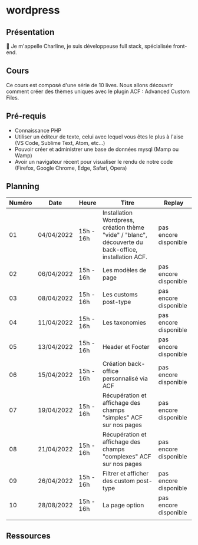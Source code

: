 # wordpress

## Présentation
👋 Je m'appelle Charline, je suis développeuse full stack, spécialisée front-end. 

## Cours
Ce cours est composé d'une série de 10 lives.
Nous allons découvrir comment créer des thèmes uniques avec le plugin ACF : Advanced Custom Files.

## Pré-requis
- Connaissance PHP   
- Utiliser un éditeur de texte, celui avec lequel vous êtes le plus à l'aise (VS Code, Sublime Text, Atom, etc...)  
- Pouvoir créer et administrer une base de données mysql (Mamp ou Wamp)
- Avoir un navigateur récent pour visualiser le rendu de notre code (Firefox, Google Chrome, Edge, Safari, Opera)  

## Planning

| Numéro | Date       | Heure     | Titre                                                                                                 | Replay                |
|--------|------------|-----------|-------------------------------------------------------------------------------------------------------|-----------------------|
| 01     | 04/04/2022 | 15h - 16h | Installation Wordpress, création thème "vide" / "blanc", découverte du back-office, installation ACF. | pas encore disponible |
| 02     | 06/04/2022 | 15h - 16h | Les modèles de page                                                                                   | pas encore disponible |
| 03     | 08/04/2022 | 15h - 16h | Les customs post-type                                                                                 | pas encore disponible |
| 04     | 11/04/2022 | 15h - 16h | Les taxonomies                                                                                        | pas encore disponible |
| 05     | 13/04/2022 | 15h - 16h | Header et Footer                                                                                      | pas encore disponible |
| 06     | 15/04/2022 | 15h - 16h | Création back-office personnalisé via ACF                                                             | pas encore disponible |
| 07     | 19/04/2022 | 15h - 16h | Récupération et affichage des champs "simples" ACF sur nos pages                                      | pas encore disponible |
| 08     | 21/04/2022 | 15h - 16h | Récupération et affichage des champs "complexes" ACF sur nos pages                                    | pas encore disponible |
| 09     | 26/04/2022 | 15h - 16h | Filtrer et afficher des custom post-type                                                              | pas encore disponible |
| 10     | 28/08/2022 | 15h - 16h | La page option                                                                                        | pas encore disponible |
|        |            |           |                                                                                                       |                       |

## Ressources